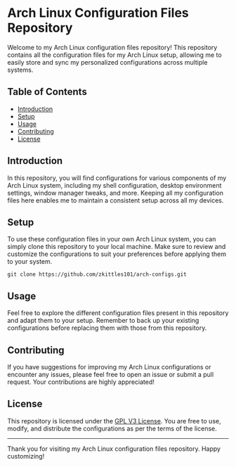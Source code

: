 # Arch Linux Configuration Files Repository

Welcome to my Arch Linux configuration files repository! This repository contains all the configuration files for my Arch Linux setup, allowing me to easily store and sync my personalized configurations across multiple systems.

## Table of Contents
- [Introduction](#introduction)
- [Setup](#setup)
- [Usage](#usage)
- [Contributing](#contributing)
- [License](#license)

## Introduction
In this repository, you will find configurations for various components of my Arch Linux system, including my shell configuration, desktop environment settings, window manager tweaks, and more. Keeping all my configuration files here enables me to maintain a consistent setup across all my devices.

## Setup
To use these configuration files in your own Arch Linux system, you can simply clone this repository to your local machine. Make sure to review and customize the configurations to suit your preferences before applying them to your system.

`git clone https://github.com/zkittles101/arch-configs.git`

## Usage
Feel free to explore the different configuration files present in this repository and adapt them to your setup. Remember to back up your existing configurations before replacing them with those from this repository.

## Contributing
If you have suggestions for improving my Arch Linux configurations or encounter any issues, please feel free to open an issue or submit a pull request. Your contributions are highly appreciated!

## License
This repository is licensed under the [GPL V3 License](LICENSE). You are free to use, modify, and distribute the configurations as per the terms of the license.

---

Thank you for visiting my Arch Linux configuration files repository. Happy customizing!
